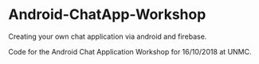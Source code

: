 # Android-ChatApp-Workshop
Creating your own chat application via android and firebase.

Code for the Android Chat Application Workshop for 16/10/2018 at UNMC.
